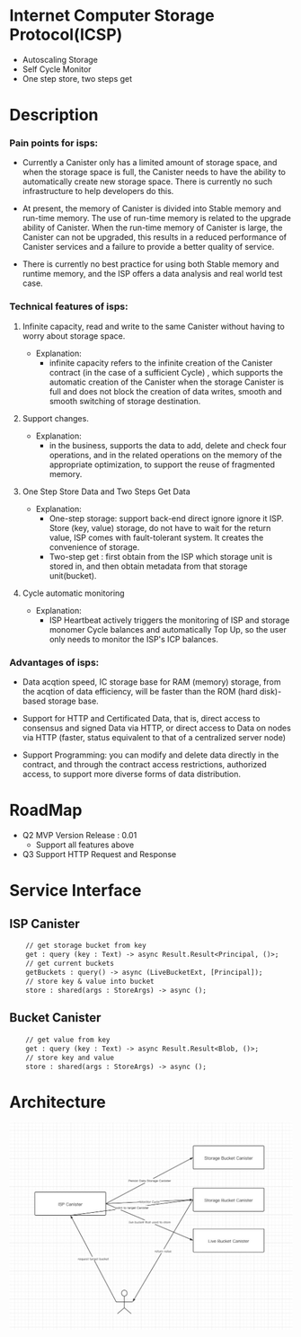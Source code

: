 # **Internet Computer Storage Protocol**(**ICSP**)
- Autoscaling Storage
- Self Cycle Monitor
- One step store, two steps get

# Description
### Pain points for isps:

* Currently a Canister only has a limited amount of storage space, and when the storage space is full, the Canister needs to have the ability to automatically create new storage space. There is currently no such infrastructure to help developers do this.

* At present, the memory of Canister is divided into Stable memory and run-time memory. The use of run-time memory is related to the upgrade ability of Canister. When the run-time memory of Canister is large, the Canister can not be upgraded, this results in a reduced performance of Canister services and a failure to provide a better quality of service.

* There is currently no best practice for using both Stable memory and runtime memory, and the ISP offers a data analysis and real world test case.

### Technical features of isps:
1. Infinite capacity, read and write to the same Canister without having to worry about storage space.
   * Explanation: 
     * infinite capacity refers to the infinite creation of the Canister contract (in the case of a sufficient Cycle) , which supports the automatic creation of the Canister when the storage Canister is full and does not block the creation of data writes, smooth and smooth switching of storage destination.

2. Support changes.
   * Explanation: 
     * in the business, supports the data to add, delete and check four operations, and in the related operations on the memory of the appropriate optimization, to support the reuse of fragmented memory.

3. One Step Store Data and Two Steps Get Data
   * Explanation:
     * One-step storage: support back-end direct ignore ignore it ISP. Store (key, value) storage, do not have to wait for the return value, ISP comes with fault-tolerant system. It creates the convenience of storage.
     * Two-step get : first obtain from the ISP which storage unit is stored in, and then obtain metadata from that storage unit(bucket).
4. Cycle automatic monitoring
   * Explanation: 
     * ISP Heartbeat actively triggers the monitoring of ISP and storage monomer Cycle balances and automatically Top Up, so the user only needs to monitor the ISP's ICP balances.

### Advantages of isps:
* Data acqtion speed, IC storage base for RAM (memory) storage, from the acqtion of data efficiency, will be faster than the ROM (hard disk)-based storage base.

* Support for HTTP and Certificated Data, that is, direct access to consensus and signed Data via HTTP, or direct access to Data on nodes via HTTP (faster, status equivalent to that of a centralized server node)

* Support Programming: you can modify and delete data directly in the contract, and through the contract access restrictions, authorized access, to support more diverse forms of data distribution.

# RoadMap
- Q2 MVP Version Release : 0.01
  - Support all features  above
- Q3 Support HTTP Request and Response

# Service Interface
## ISP Canister

```motoko
    // get storage bucket from key
    get : query (key : Text) -> async Result.Result<Principal, ()>;
    // get current buckets
    getBuckets : query() -> async (LiveBucketExt, [Principal]);
    // store key & value into bucket
    store : shared(args : StoreArgs) -> async ();
```

## Bucket Canister

```motoko
    // get value from key
    get : query (key : Text) -> async Result.Result<Blob, ()>;
    // store key and value
    store : shared(args : StoreArgs) -> async ();
```

# Architecture
![avatar](ISP.jpeg)
